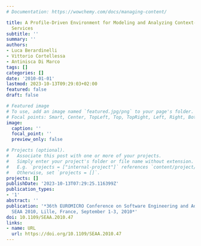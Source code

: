 ```yaml
---
# Documentation: https://wowchemy.com/docs/managing-content/

title: A Profile-Driven Environment for Modeling and Analyzing Context-Aware Software
  Services
subtitle: ''
summary: ''
authors:
- Luca Berardinelli
- Vittorio Cortellessa
- Antinisca Di Marco
tags: []
categories: []
date: '2010-01-01'
lastmod: 2023-10-13T09:29:03+02:00
featured: false
draft: false

# Featured image
# To use, add an image named `featured.jpg/png` to your page's folder.
# Focal points: Smart, Center, TopLeft, Top, TopRight, Left, Right, BottomLeft, Bottom, BottomRight.
image:
  caption: ''
  focal_point: ''
  preview_only: false

# Projects (optional).
#   Associate this post with one or more of your projects.
#   Simply enter your project's folder or file name without extension.
#   E.g. `projects = ["internal-project"]` references `content/project/deep-learning/index.md`.
#   Otherwise, set `projects = []`.
projects: []
publishDate: '2023-10-13T07:29:25.116399Z'
publication_types:
- '1'
abstract: ''
publication: '*36th EUROMICRO Conference on Software Engineering and Advanced Applications,
  SEAA 2010, Lille, France, September 1-3, 2010*'
doi: 10.1109/SEAA.2010.47
links:
- name: URL
  url: https://doi.org/10.1109/SEAA.2010.47
---
```

